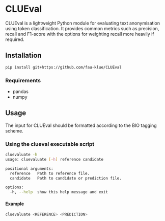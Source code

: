 # CLUEval

CLUEval is a lightweight Python module for evaluating text anonymisation using token classification. It provides common metrics such as precision, recall and F1-score with the options for weighting recall more heavily if required.

## Installation
```sh
pip install git+https://github.com/fau-klue/CLUEval
```
### Requirements
- pandas
- numpy

## Usage
The input for CLUEval should be formatted according to the BIO tagging scheme.
### Using the clueval executable script
```sh
cluevaluate -h
usage: cluevaluate [-h] reference candidate

positional arguments:
  reference   Path to reference file.
  candidate   Path to candidate or prediction file.

options:
  -h, --help  show this help message and exit
```
#### Example
```sh
cluevaluate <REFERENCE> <PREDICTION>
```
